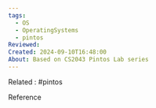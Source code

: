 ```yaml
---
tags:
  - OS
  - OperatingSystems
  - pintos
Reviewed: 
Created: 2024-09-10T16:48:00
About: Based on CS2043 Pintos Lab series
---
```

Related : #pintos 

Reference